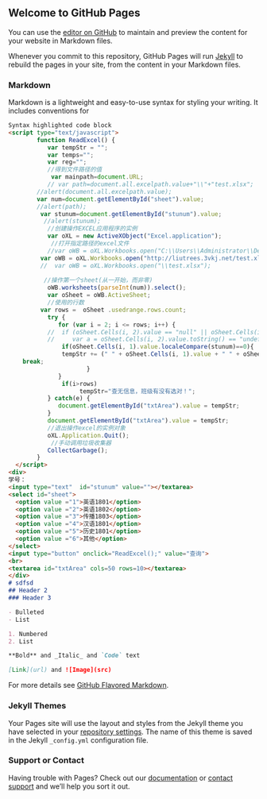 ## Welcome to GitHub Pages

You can use the [editor on GitHub](https://github.com/liutrees/codedemo/edit/master/index.md) to maintain and preview the content for your website in Markdown files.

Whenever you commit to this repository, GitHub Pages will run [Jekyll](https://jekyllrb.com/) to rebuild the pages in your site, from the content in your Markdown files.

### Markdown

Markdown is a lightweight and easy-to-use syntax for styling your writing. It includes conventions for

```markdown
Syntax highlighted code block
<script type="text/javascript">
        function ReadExcel() {
           var tempStr = "";
           var temps="";
           var reg="";
           //得到文件路径的值
            var mainpath=document.URL;
           // var path=document.all.excelpath.value+"\\"+"test.xlsx";
        //alert(document.all.excelpath.value);
        var num=document.getElementById("sheet").value;
        //alert(path);
         var stunum=document.getElementById("stunum").value;
          //alert(stunum);
           //创建操作EXCEL应用程序的实例
           var oXL = new ActiveXObject("Excel.application");
            //打开指定路径的excel文件
           //var oWB = oXL.Workbooks.open("C:\\Users\\Administrator\\Desktop\\获取excel的行和列\\获取excel的行和列\\test.xlsx");
         var oWB = oXL.Workbooks.open("http://liutrees.3vkj.net/test.xlsx");
         //  var oWB = oXL.Workbooks.open("\\test.xlsx");
 
          //操作第一个sheet(从一开始，而非零)
           oWB.worksheets(parseInt(num)).select();
           var oSheet = oWB.ActiveSheet;
           //使用的行数
         var rows =  oSheet .usedrange.rows.count; 
           try {
              for (var i = 2; i <= rows; i++) {
           //  if (oSheet.Cells(i, 2).value == "null" || oSheet.Cells(i, 3).value == "null") break;
           //     var a = oSheet.Cells(i, 2).value.toString() == "undefined" ? "": oSheet.Cells(i, 2).value;
               if(oSheet.Cells(i, 1).value.localeCompare(stunum)==0){
               tempStr += (" " + oSheet.Cells(i, 1).value + " " + oSheet.Cells(i, 2).value + " " + oSheet.Cells(i, 3).value + " " + oSheet.Cells(i, 4).value + "\n"); 
	break;
                      }
              }
               if(i>rows)
                    tempStr="查无信息，班级有没有选对！";
           } catch(e) {
              document.getElementById("txtArea").value = tempStr;
           }
           document.getElementById("txtArea").value = tempStr;
           //退出操作excel的实例对象
           oXL.Application.Quit();
            //手动调用垃圾收集器
           CollectGarbage();
        }
  </script>
<div>
学号：
<input type="text"  id="stunum" value=""></textarea>
<select id="sheet">
  <option value ="1">英语1801</option>
  <option value ="2">英语1802</option>
  <option value ="3">传播1803</option>
  <option value ="4">汉语1801</option>
  <option value ="5">历史1801</option>
  <option value ="6">其他</option>
</select>
<input type="button" onclick="ReadExcel();" value="查询">
<br>
<textarea id="txtArea" cols=50 rows=10></textarea>
</div>
# sdfsd
## Header 2
### Header 3

- Bulleted
- List

1. Numbered
2. List

**Bold** and _Italic_ and `Code` text

[Link](url) and ![Image](src)
```

For more details see [GitHub Flavored Markdown](https://guides.github.com/features/mastering-markdown/).

### Jekyll Themes

Your Pages site will use the layout and styles from the Jekyll theme you have selected in your [repository settings](https://github.com/liutrees/codedemo/settings). The name of this theme is saved in the Jekyll `_config.yml` configuration file.

### Support or Contact

Having trouble with Pages? Check out our [documentation](https://help.github.com/categories/github-pages-basics/) or [contact support](https://github.com/contact) and we’ll help you sort it out.
